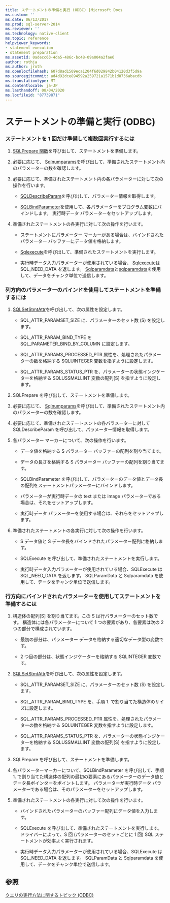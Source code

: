 ```yaml
---
title: ステートメントの準備と実行 (ODBC) |Microsoft Docs
ms.custom: ''
ms.date: 06/13/2017
ms.prod: sql-server-2014
ms.reviewer: ''
ms.technology: native-client
ms.topic: reference
helpviewer_keywords:
- statement execution
- statement preparation
ms.assetid: 0adecc63-4da5-486c-bc48-09a004a2fae6
author: rothja
ms.author: jroth
ms.openlocfilehash: 607d8ad1509eca1204f6d029842b04120d3f5d9a
ms.sourcegitcommit: ad4d92dce894592a259721a1571b1d8736abacdb
ms.translationtype: MT
ms.contentlocale: ja-JP
ms.lasthandoff: 08/04/2020
ms.locfileid: "87739871"
---
```

# <a name="prepare-and-execute-a-statement-odbc"></a>ステートメントの準備と実行 (ODBC)
    
### <a name="to-prepare-a-statement-once-and-then-execute-it-multiple-times"></a>ステートメントを 1 回だけ準備して複数回実行するには  
  
1.  [SQLPrepare 関数](https://go.microsoft.com/fwlink/?LinkId=59360)を呼び出して、ステートメントを準備します。  
  
2.  必要に応じて、 [Sqlnumparams](https://go.microsoft.com/fwlink/?LinkId=58404)を呼び出して、準備されたステートメント内のパラメーターの数を確認します。  
  
3.  必要に応じて、準備されたステートメント内の各パラメーターに対して次の操作を行います。  
  
    -   [SQLDescribeParam](../../native-client-odbc-api/sqldescribeparam.md)を呼び出して、パラメーター情報を取得します。  
  
    -   [SQLBindParameter](../../native-client-odbc-api/sqlbindparameter.md)を使用して、各パラメーターをプログラム変数にバインドします。 実行時データ パラメーターをセットアップします。  
  
4.  準備されたステートメントの各実行に対して次の操作を行います。  
  
    -   ステートメントにパラメーター マーカーがある場合は、バインドされたパラメーター バッファーにデータ値を格納します。  
  
    -   [Sqlexecute](https://go.microsoft.com/fwlink/?LinkId=58400)を呼び出して、準備されたステートメントを実行します。  
  
    -   実行時データ入力パラメーターが使用されている場合、 [Sqlexecute](https://go.microsoft.com/fwlink/?LinkId=58400)は SQL_NEED_DATA を返します。 [Sqlparamdata](https://go.microsoft.com/fwlink/?LinkId=58405)と[sqlparamdata](../../native-client-odbc-api/sqlputdata.md)を使用して、データをチャンク単位で送信します。  
  
### <a name="to-prepare-a-statement-with-column-wise-parameter-binding"></a>列方向のパラメーターのバインドを使用してステートメントを準備するには  
  
1.  [SQLSetStmtAttr](../../native-client-odbc-api/sqlsetstmtattr.md)を呼び出して、次の属性を設定します。  
  
    -   SQL_ATTR_PARAMSET_SIZE に、パラメーターのセット数 (S) を設定します。  
  
    -   SQL_ATTR_PARAM_BIND_TYPE を SQL_PARAMETER_BIND_BY_COLUMN に設定します。  
  
    -   SQL_ATTR_PARAMS_PROCESSED_PTR 属性を、処理されたパラメーターの数を格納する SQLUINTEGER 変数を指すように設定します。  
  
    -   SQL_ATTR_PARAMS_STATUS_PTR を、パラメーターの状態インジケーターを格納する SQLUSSMALLINT 変数の配列[S] を指すように設定します。  
  
2.  SQLPrepare を呼び出して、ステートメントを準備します。  
  
3.  必要に応じて、 [Sqlnumparams](https://go.microsoft.com/fwlink/?LinkId=58404)を呼び出して、準備されたステートメント内のパラメーターの数を確認します。  
  
4.  必要に応じて、準備されたステートメントの各パラメーターに対して SQLDescribeParam を呼び出して、パラメーター情報を取得します。  
  
5.  各パラメーター マーカーについて、次の操作を行います。  
  
    -   データ値を格納する S パラメーター バッファーの配列を割り当てます。  
  
    -   データの長さを格納する S パラメーター バッファーの配列を割り当てます。  
  
    -   SQLBindParameter を呼び出して、パラメーターのデータ値とデータ長の配列をステートメントパラメーターにバインドします。  
  
    -   パラメーターが実行時データの text または image パラメーターである場合は、それをセットアップします。  
  
    -   実行時データ パラメーターを使用する場合は、それらをセットアップします。  
  
6.  準備されたステートメントの各実行に対して次の操作を行います。  
  
    -   S データ値と S データ長をバインドされたパラメーター配列に格納します。  
  
    -   SQLExecute を呼び出して、準備されたステートメントを実行します。  
  
    -   実行時データ入力パラメーターが使用されている場合、SQLExecute は SQL_NEED_DATA を返します。 SQLParamData と Sqlparamdata を使用して、データをチャンク単位で送信します。  
  
### <a name="to-prepare-a-statement-with-row-wise-bound-parameters"></a>行方向にバインドされたパラメーターを使用してステートメントを準備するには  
  
1.  構造体の配列[S] を割り当てます。この S は行パラメーターのセット数です。 構造体には各パラメーターについて 1 つの要素があり、各要素は次の 2 つの部分で構成されています。  
  
    -   最初の部分は、パラメーター データを格納する適切なデータ型の変数です。  
  
    -   2 つ目の部分は、状態インジケーターを格納する SQLINTEGER 変数です。  
  
2.  [SQLSetStmtAttr](../../native-client-odbc-api/sqlsetstmtattr.md)を呼び出して、次の属性を設定します。  
  
    -   SQL_ATTR_PARAMSET_SIZE に、パラメーターのセット数 (S) を設定します。  
  
    -   SQL_ATTR_PARAM_BIND_TYPE を、手順 1. で割り当てた構造体のサイズに設定します。  
  
    -   SQL_ATTR_PARAMS_PROCESSED_PTR 属性を、処理されたパラメーターの数を格納する SQLUINTEGER 変数を指すように設定します。  
  
    -   SQL_ATTR_PARAMS_STATUS_PTR を、パラメーターの状態インジケーターを格納する SQLUSSMALLINT 変数の配列[S] を指すように設定します。  
  
3.  SQLPrepare を呼び出して、ステートメントを準備します。  
  
4.  各パラメーターマーカーについて、SQLBindParameter を呼び出して、手順 1. で割り当てた構造体の配列の最初の要素にあるパラメーターのデータ値とデータ長ポインターをポイントします。 パラメーターが実行時データ パラメーターである場合は、そのパラメーターをセットアップします。  
  
5.  準備されたステートメントの各実行に対して次の操作を行います。  
  
    -   バインドされたパラメーターのバッファー配列にデータ値を入力します。  
  
    -   SQLExecute を呼び出して、準備されたステートメントを実行します。 ドライバーによって、S 回 (パラメーターのセットごとに 1 回) SQL ステートメントが効率よく実行されます。  
  
    -   実行時データ入力パラメーターが使用されている場合、SQLExecute は SQL_NEED_DATA を返します。 SQLParamData と Sqlparamdata を使用して、データをチャンク単位で送信します。  
  
## <a name="see-also"></a>参照  
 [クエリの実行方法に関するトピック &#40;ODBC&#41;](executing-queries-how-to-topics-odbc.md)  
  
  
